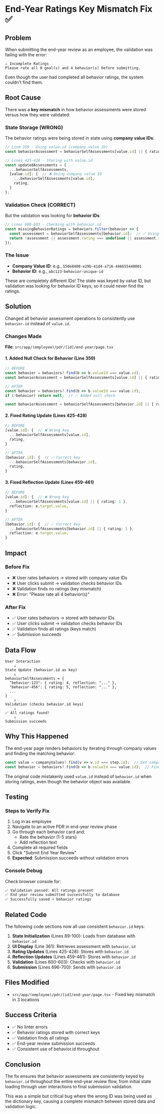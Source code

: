 # End-Year Ratings Key Mismatch Fix ✅

## Problem

When submitting the end-year review as an employee, the validation was failing with the error:
```
⚠️ Incomplete Ratings
Please rate all 0 goal(s) and 4 behavior(s) before submitting.
```

Even though the user had completed all behavior ratings, the system couldn't find them.

## Root Cause

There was a **key mismatch** in how behavior assessments were stored versus how they were validated:

### State Storage (WRONG)
The behavior ratings were being stored in state using **company value IDs**:

```typescript
// Line 359 - Using value.id (company value ID)
const behaviorAssessment = behaviorSelfAssessments[value.id] || { rating: 1, reflection: '' };

// Lines 425-428 - Storing with value.id
const updatedAssessments = {
  ...behaviorSelfAssessments,
  [value.id]: {  // ❌ Using company value ID
    ...behaviorSelfAssessments[value.id],
    rating,
  }
};
```

### Validation Check (CORRECT)
But the validation was looking for **behavior IDs**:

```typescript
// Lines 600-603 - Checking with behavior.id
const missingBehaviorRatings = behaviors.filter(behavior => {
  const assessment = behaviorSelfAssessments[behavior.id];  // ✅ Using behavior ID
  return !assessment || assessment.rating === undefined || assessment.rating === 0;
});
```

### The Issue
- **Company Value ID**: e.g., `550e8400-e29b-41d4-a716-446655440001`
- **Behavior ID**: e.g., `abc123-behavior-unique-id`

These are completely different IDs! The state was keyed by value ID, but validation was looking for behavior ID keys, so it could never find the ratings.

## Solution

Changed all behavior assessment operations to consistently use `behavior.id` instead of `value.id`.

### Changes Made

**File**: `src/app/(employee)/pdr/[id]/end-year/page.tsx`

#### 1. Added Null Check for Behavior (Line 359)
```typescript
// BEFORE
const behavior = behaviors?.find(b => b.valueId === value.id);
const behaviorAssessment = behaviorSelfAssessments[value.id] || { rating: 1, reflection: '' };

// AFTER
const behavior = behaviors?.find(b => b.valueId === value.id);
if (!behavior) return null;  // ✅ Added null check

const behaviorAssessment = behaviorSelfAssessments[behavior.id] || { rating: 1, reflection: '' };
```

#### 2. Fixed Rating Update (Lines 425-428)
```typescript
// BEFORE
[value.id]: {  // ❌ Wrong key
  ...behaviorSelfAssessments[value.id],
  rating,
}

// AFTER
[behavior.id]: {  // ✅ Correct key
  ...behaviorSelfAssessments[behavior.id],
  rating,
}
```

#### 3. Fixed Reflection Update (Lines 459-461)
```typescript
// BEFORE
[value.id]: {  // ❌ Wrong key
  ...behaviorSelfAssessments[value.id] || { rating: 1 },
  reflection: e.target.value,
}

// AFTER
[behavior.id]: {  // ✅ Correct key
  ...behaviorSelfAssessments[behavior.id] || { rating: 1 },
  reflection: e.target.value,
}
```

## Impact

### Before Fix
- ❌ User rates behaviors → stored with company value IDs
- ❌ User clicks submit → validation checks behavior IDs
- ❌ Validation finds no ratings (key mismatch)
- ❌ Error: "Please rate all 4 behavior(s)"

### After Fix
- ✅ User rates behaviors → stored with behavior IDs
- ✅ User clicks submit → validation checks behavior IDs
- ✅ Validation finds all ratings (keys match)
- ✅ Submission succeeds

## Data Flow

```
User Interaction
    ↓
State Update (behavior.id as key)
    ↓
behaviorSelfAssessments = {
  "behavior-123": { rating: 4, reflection: "..." },
  "behavior-456": { rating: 5, reflection: "..." },
  ...
}
    ↓
Validation (checks behavior.id keys)
    ↓
✅ All ratings found!
    ↓
Submission succeeds
```

## Why This Happened

The end-year page renders behaviors by iterating through company values and finding the matching behavior:

```typescript
const value = companyValues?.find(v => v.id === step.id);  // Get company value
const behavior = behaviors?.find(b => b.valueId === value.id);  // Find matching behavior
```

The original code mistakenly used `value.id` instead of `behavior.id` when storing ratings, even though the behavior object was available.

## Testing

### Steps to Verify Fix
1. Log in as employee
2. Navigate to an active PDR in end-year review phase
3. Go through each behavior card and:
   - Rate the behavior (1-5 stars)
   - Add reflection text
4. Complete all required fields
5. Click "Submit End Year Review"
6. **Expected**: Submission succeeds without validation errors

### Console Debug
Check browser console for:
```javascript
✅ Validation passed: All ratings present
✅ End-year review submitted successfully to database
✅ Successfully saved 4 behavior ratings
```

## Related Code

The following code sections now all use consistent `behavior.id` keys:

1. **State Initialization** (Lines 89-100): Loads from database with `behavior.id`
2. **UI Display** (Line 361): Retrieves assessment with `behavior.id`
3. **Rating Updates** (Lines 425-428): Stores with `behavior.id`
4. **Reflection Updates** (Lines 459-461): Stores with `behavior.id`
5. **Validation** (Lines 600-603): Checks with `behavior.id`
6. **Submission** (Lines 696-700): Sends with `behavior.id`

## Files Modified

- `src/app/(employee)/pdr/[id]/end-year/page.tsx` - Fixed key mismatch in 3 locations

## Success Criteria

- ✅ No linter errors
- ✅ Behavior ratings stored with correct keys
- ✅ Validation finds all ratings
- ✅ End-year review submission succeeds
- ✅ Consistent use of behavior.id throughout

## Conclusion

The fix ensures that behavior assessments are consistently keyed by `behavior.id` throughout the entire end-year review flow, from initial state loading through user interactions to final submission validation.

This was a simple but critical bug where the wrong ID was being used as the dictionary key, causing a complete mismatch between stored data and validation logic.


